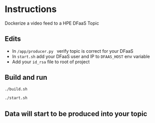 # Instructions

Dockerize a video feed to a HPE DFaaS Topic

## Edits

* In ```/app/producer.py ``` verify topic is correct for your DFaaS
* In ```start.sh``` add your DFaaS user and IP to ```DFAAS_HOST``` env variable
* Add your ```id_rsa``` file to root of project


## Build and run 

```sh
./build.sh

```

```sh
./start.sh

```

## Data will start to be produced into your topic
